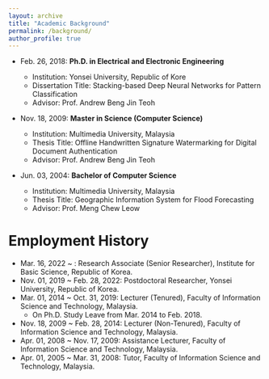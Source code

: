 ```yaml
---
layout: archive
title: "Academic Background"
permalink: /background/
author_profile: true
---
```


+ Feb. 26, 2018: **Ph.D. in Electrical and Electronic Engineering**
  + Institution: Yonsei University, Republic of Kore
  + Dissertation Title: Stacking-based Deep Neural Networks for Pattern Classification
  + Advisor: Prof. Andrew Beng Jin Teoh
    
+ Nov. 18, 2009: **Master in Science (Computer Science)**
  + Institution: Multimedia University, Malaysia
  + Thesis Title: Offline Handwritten Signature Watermarking for Digital Document Authentication
  + Advisor: Prof. Andrew Beng Jin Teoh
 
+ Jun. 03, 2004: **Bachelor of Computer Science**
  + Institution: Multimedia University, Malaysia
  + Thesis Title: Geographic Information System for Flood Forecasting
  + Advisor: Prof. Meng Chew Leow


# Employment History
+ Mar. 16, 2022 ~ : Research Associate (Senior Researcher), Institute for Basic Science, Republic of Korea.
+ Nov. 01, 2019 ~ Feb. 28, 2022: Postdoctoral Researcher, Yonsei University, Republic of Korea.
+ Mar. 01, 2014 ~ Oct. 31, 2019: Lecturer (Tenured), Faculty of Information Science and Technology, Malaysia.
  + On Ph.D. Study Leave from Mar. 2014 to Feb. 2018.
+ Nov. 18, 2009 ~ Feb. 28, 2014: Lecturer (Non-Tenured), Faculty of Information Science and Technology, Malaysia.
+ Apr. 01, 2008 ~ Nov. 17, 2009: Assistance Lecturer, Faculty of Information Science and Technology, Malaysia.
+ Apr. 01, 2005 ~ Mar. 31, 2008: Tutor, Faculty of Information Science and Technology, Malaysia.
